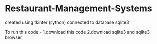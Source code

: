 # Restaurant-Management-Systems
created using tkinter (python)
connected to database sqlite3

To run this code:-
1.download this code
2.download sqlite3 and sqlite3 browser

